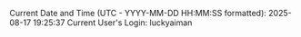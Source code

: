 Current Date and Time (UTC - YYYY-MM-DD HH:MM:SS formatted): 2025-08-17 19:25:37
Current User's Login: luckyaiman

